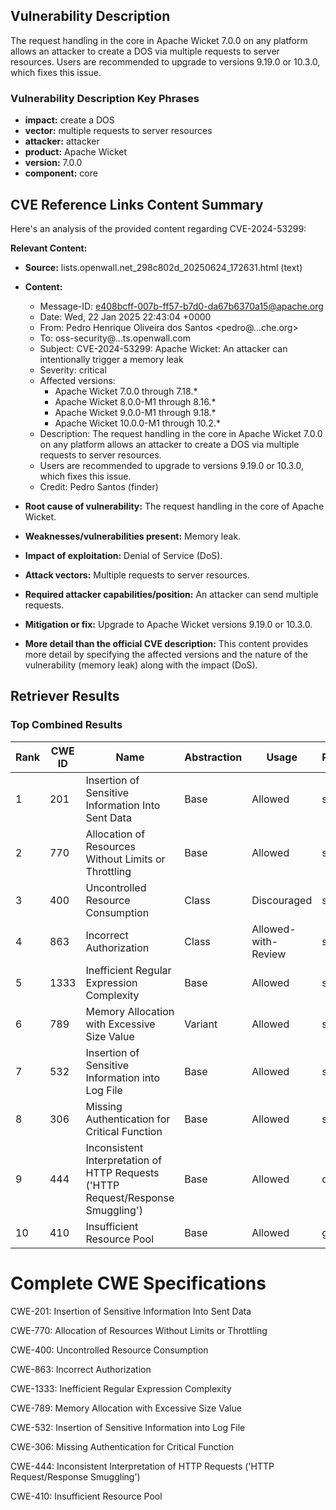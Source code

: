 ## Vulnerability Description
The request handling in the core in Apache Wicket 7.0.0 on any platform allows an attacker to create a DOS via multiple requests to server resources. Users are recommended to upgrade to versions 9.19.0 or 10.3.0, which fixes this issue.

### Vulnerability Description Key Phrases
- **impact:** create a DOS
- **vector:** multiple requests to server resources
- **attacker:** attacker
- **product:** Apache Wicket
- **version:** 7.0.0
- **component:** core

## CVE Reference Links Content Summary
Here's an analysis of the provided content regarding CVE-2024-53299:

**Relevant Content:**

*   **Source:** lists.openwall.net\_298c802d\_20250624\_172631.html (text)
*   **Content:**
    *   Message-ID: <e408bcff-007b-ff57-b7d0-da67b6370a15@apache.org>
    *   Date: Wed, 22 Jan 2025 22:43:04 +0000
    *   From: Pedro Henrique Oliveira dos Santos <pedro@...che.org>
    *   To: oss-security@...ts.openwall.com
    *   Subject: CVE-2024-53299: Apache Wicket: An attacker can intentionally trigger a memory leak
    *   Severity: critical
    *   Affected versions:
        *   Apache Wicket 7.0.0 through 7.18.*
        *   Apache Wicket 8.0.0-M1 through 8.16.*
        *   Apache Wicket 9.0.0-M1 through 9.18.*
        *   Apache Wicket 10.0.0-M1 through 10.2.*
    *   Description: The request handling in the core in Apache Wicket 7.0.0 on any platform allows an attacker to create a DOS via multiple requests to server resources.
    *   Users are recommended to upgrade to versions 9.19.0 or 10.3.0, which fixes this issue.
    *   Credit: Pedro Santos (finder)

*   **Root cause of vulnerability:** The request handling in the core of Apache Wicket.
*   **Weaknesses/vulnerabilities present:** Memory leak.
*   **Impact of exploitation:** Denial of Service (DoS).
*   **Attack vectors:** Multiple requests to server resources.
*   **Required attacker capabilities/position:** An attacker can send multiple requests.
*   **Mitigation or fix:** Upgrade to Apache Wicket versions 9.19.0 or 10.3.0.
*   **More detail than the official CVE description:**  This content provides more detail by specifying the affected versions and the nature of the vulnerability (memory leak) along with the impact (DoS).

## Retriever Results

### Top Combined Results

| Rank | CWE ID | Name | Abstraction | Usage  | Retrievers | Individual Scores |
|------|--------|------|-------------|-------|------------|-------------------|
| 1 | 201 | Insertion of Sensitive Information Into Sent Data | Base | Allowed | sparse | 0.095 |
| 2 | 770 | Allocation of Resources Without Limits or Throttling | Base | Allowed | sparse | 0.094 |
| 3 | 400 | Uncontrolled Resource Consumption | Class | Discouraged | sparse | 0.093 |
| 4 | 863 | Incorrect Authorization | Class | Allowed-with-Review | sparse | 0.093 |
| 5 | 1333 | Inefficient Regular Expression Complexity | Base | Allowed | sparse | 0.092 |
| 6 | 789 | Memory Allocation with Excessive Size Value | Variant | Allowed | sparse | 0.091 |
| 7 | 532 | Insertion of Sensitive Information into Log File | Base | Allowed | sparse | 0.090 |
| 8 | 306 | Missing Authentication for Critical Function | Base | Allowed | sparse | 0.089 |
| 9 | 444 | Inconsistent Interpretation of HTTP Requests ('HTTP Request/Response Smuggling') | Base | Allowed | dense | 0.494 |
| 10 | 410 | Insufficient Resource Pool | Base | Allowed | graph | 0.003 |



# Complete CWE Specifications

CWE-201: Insertion of Sensitive Information Into Sent Data

CWE-770: Allocation of Resources Without Limits or Throttling

CWE-400: Uncontrolled Resource Consumption

CWE-863: Incorrect Authorization

CWE-1333: Inefficient Regular Expression Complexity

CWE-789: Memory Allocation with Excessive Size Value

CWE-532: Insertion of Sensitive Information into Log File

CWE-306: Missing Authentication for Critical Function

CWE-444: Inconsistent Interpretation of HTTP Requests ('HTTP Request/Response Smuggling')

CWE-410: Insufficient Resource Pool